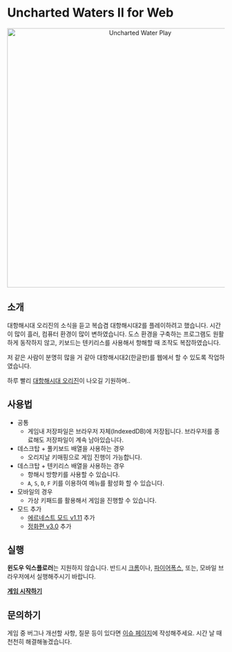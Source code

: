 # Uncharted Waters II for Web

<p align="center">
  <img src="./screenshot.png" alt="Uncharted Water Play" width="600" />
</p>

## 소개

대항해시대 오리진의 소식을 듣고 복습겸 대항해시대2를 플레이하려고 했습니다. 시간이 많이 흘러, 컴퓨터 환경이 많이 변하였습니다.
도스 환경을 구축하는 프로그램도 원활하게 동작하지 않고, 키보드는 텐키리스를 사용해서 항해할 때 조작도 복잡하였습니다.

저 같은 사람이 분명히 많을 거 같아 대항해시대2(한글판)를 웹에서 할 수 있도록 작업하였습니다.

하루 빨리 [대항해시대 오리진](https://namu.wiki/w/%EB%8C%80%ED%95%AD%ED%95%B4%EC%8B%9C%EB%8C%80%20%EC%98%A4%EB%A6%AC%EC%A7%84)이 나오길 기원하며..

## 사용법

 - 공통
   - 게임내 저장파일은 브라우저 자체(IndexedDB)에 저장됩니다. 브라우저를 종료해도 저장파일이 계속 남아있습니다.
 - 데스크탑 + 풀키보드 배열을 사용하는 경우
   - 오리지날 키매핑으로 게임 진행이 가능합니다.
 - 데스크탑 + 텐키리스 배열을 사용하는 경우
   - 항해시 방향키를 사용할 수 있습니다.
   - `A`, `S`, `D`, `F` 키를 이용하여 메뉴를 활성화 할 수 있습니다.
 - 모바일의 경우
   - 가상 키패드를 활용해서 게임을 진행할 수 있습니다.
 - 모드 추가
   - [에르네스트 모드 v1.11](https://cafe.naver.com/daehangs/71466) 추가
   - [정화편 v3.0](https://cafe.naver.com/daehangs/52187) 추가

## 실행

**윈도우 익스플로러**는 지원하지 않습니다. 반드시 [크롬](https://www.google.com/chrome/)이나, [파이어폭스](https://www.mozilla.org/ko/firefox/new/),
또는, 모바일 브라우저에서 실행해주시기 바랍니다.

**[게임 시작하기](http://unchartedwater2.wani.kr)**

## 문의하기

게임 중 버그나 개선할 사항, 질문 등이 있다면 [이슈 페이지](https://github.com/wan2land/unchartedwater2/issues)에 작성해주세요. 시간 날 때 천천히 해결해놓겠습니다.

